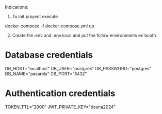 Indications:

1. To init proyect execute

docker-compose -f docker-compose.yml up

2. Create file .env and .env.local and put the follow environments en booth.

# Database credentials
DB_HOST="localhost"
DB_USER="postgres"
DB_PASSWORD="postgres"
DB_NAME="pasarela"
DB_PORT="5432"

# Authentication credentials
TOKEN_TTL="2000"
JWT_PRIVATE_KEY="deuna2024"